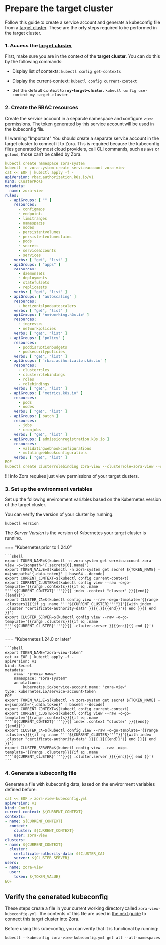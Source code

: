 # Prepare the target cluster

Follow this guide to create a service account and generate a kubeconfig file from a [target cluster](/glossary#target-cluster).
These are the only steps required to be performed in the target cluster.

### 1. Access the [target cluster](/glossary#target-cluster)

First, make sure you are in the context of the **target cluster**.
You can do this by the following commands:

- Display list of contexts: `kubectl config get-contexts`

- Display the current-context: `kubectl config current-context`

- Set the default context to **my-target-cluster**: `kubectl config use-context my-target-cluster`

### 2. Create the RBAC resources

Create the service account in a separate namespace and configure `view` permissions.
The token generated by this service account will be used in the kubeconfig file.

!!! warning "Important"
    You should create a separate service account in the target cluster to connect it to Zora. 
    This is required because the kubeconfig files generated by most cloud providers, 
    call CLI commands, such as `aws` or `gcloud`, those can’t be called by Zora.

```yaml
kubectl create namespace zora-system
kubectl -n zora-system create serviceaccount zora-view
cat << EOF | kubectl apply -f -
apiVersion: rbac.authorization.k8s.io/v1
kind: ClusterRole
metadata:
  name: zora-view
rules:
  - apiGroups: [ "" ]
    resources:
      - configmaps
      - endpoints
      - limitranges
      - namespaces
      - nodes
      - persistentvolumes
      - persistentvolumeclaims
      - pods
      - secrets
      - serviceaccounts
      - services
    verbs: [ "get", "list" ]
  - apiGroups: [ "apps" ]
    resources:
      - daemonsets
      - deployments
      - statefulsets
      - replicasets
    verbs: [ "get", "list" ]
  - apiGroups: [ "autoscaling" ]
    resources:
      - horizontalpodautoscalers
    verbs: [ "get", "list" ]
  - apiGroups: [ "networking.k8s.io" ]
    resources:
      - ingresses
      - networkpolicies
    verbs: [ "get", "list" ]
  - apiGroups: [ "policy" ]
    resources:
      - poddisruptionbudgets
      - podsecuritypolicies
    verbs: [ "get", "list" ]
  - apiGroups: [ "rbac.authorization.k8s.io" ]
    resources:
      - clusterroles
      - clusterrolebindings
      - roles
      - rolebindings
    verbs: [ "get", "list" ]
  - apiGroups: [ "metrics.k8s.io" ]
    resources:
      - pods
      - nodes
    verbs: [ "get", "list" ]
  - apiGroups: [ batch ]
    resources:
      - jobs
      - cronjobs
    verbs: [ "get", "list" ]
  - apiGroups: [ admissionregistration.k8s.io ]
    resources:
      - validatingwebhookconfigurations
      - mutatingwebhookconfigurations
    verbs: [ "get", "list" ]
EOF
kubectl create clusterrolebinding zora-view --clusterrole=zora-view --serviceaccount=zora-system:zora-view
```

!!! info
    Zora requires just view permissions of your target clusters.

### 3. Set up the environment variables

Set up the following environment variables based on the Kubernetes version of the target cluster.

You can verify the version of your cluster by running:
```shell
kubectl version
```

The _Server Version_ is the version of Kubernetes your target cluster is running.

=== "Kubernetes prior to 1.24.0"

    ```shell
    export TOKEN_NAME=$(kubectl -n zora-system get serviceaccount zora-view -o=jsonpath='{.secrets[0].name}')
    export TOKEN_VALUE=$(kubectl -n zora-system get secret ${TOKEN_NAME} -o=jsonpath='{.data.token}' | base64 --decode)
    export CURRENT_CONTEXT=$(kubectl config current-context)
    export CURRENT_CLUSTER=$(kubectl config view --raw -o=go-template='{{range .contexts}}{{if eq .name "'''${CURRENT_CONTEXT}'''"}}{{ index .context "cluster" }}{{end}}{{end}}')
    export CLUSTER_CA=$(kubectl config view --raw -o=go-template='{{range .clusters}}{{if eq .name "'''${CURRENT_CLUSTER}'''"}}"{{with index .cluster "certificate-authority-data" }}{{.}}{{end}}"{{ end }}{{ end }}')
    export CLUSTER_SERVER=$(kubectl config view --raw -o=go-template='{{range .clusters}}{{if eq .name "'''${CURRENT_CLUSTER}'''"}}{{ .cluster.server }}{{end}}{{ end }}')
    ```

=== "Kubernetes 1.24.0 or later"

    ```shell
    export TOKEN_NAME="zora-view-token"
    cat << EOF | kubectl apply -f - 
    apiVersion: v1
    kind: Secret
    metadata:
        name: "$TOKEN_NAME"
        namespace: "zora-system"
        annotations:
            kubernetes.io/service-account.name: "zora-view"
    type: kubernetes.io/service-account-token
    EOF
    export TOKEN_VALUE=$(kubectl -n zora-system get secret ${TOKEN_NAME} -o=jsonpath='{.data.token}' | base64 --decode)
    export CURRENT_CONTEXT=$(kubectl config current-context)
    export CURRENT_CLUSTER=$(kubectl config view --raw -o=go-template='{{range .contexts}}{{if eq .name "'''${CURRENT_CONTEXT}'''"}}{{ index .context "cluster" }}{{end}}{{end}}')
    export CLUSTER_CA=$(kubectl config view --raw -o=go-template='{{range .clusters}}{{if eq .name "'''${CURRENT_CLUSTER}'''"}}"{{with index .cluster "certificate-authority-data" }}{{.}}{{end}}"{{ end }}{{ end }}')
    export CLUSTER_SERVER=$(kubectl config view --raw -o=go-template='{{range .clusters}}{{if eq .name "'''${CURRENT_CLUSTER}'''"}}{{ .cluster.server }}{{end}}{{ end }}')
    ```

### 4. Generate a kubeconfig file

Generate a file with kubeconfig data, based on the environment variables defined before:

```yaml
cat << EOF > zora-view-kubeconfig.yml
apiVersion: v1
kind: Config
current-context: ${CURRENT_CONTEXT}
contexts:
- name: ${CURRENT_CONTEXT}
  context:
    cluster: ${CURRENT_CONTEXT}
    user: zora-view
clusters:
- name: ${CURRENT_CONTEXT}
  cluster:
    certificate-authority-data: ${CLUSTER_CA}
    server: ${CLUSTER_SERVER}
users:
- name: zora-view
  user:
    token: ${TOKEN_VALUE}
EOF
```

## Verify the generated kubeconfig

These steps create a file in your current working directory called `zora-view-kubeconfig.yml`.
The contents of this file are used in [the next guide](connect-cluster) to connect this target cluster into Zora.

Before using this kubeconfig, you can verify that it is functional by running:

```shell
kubectl --kubeconfig zora-view-kubeconfig.yml get all --all-namespaces
```
